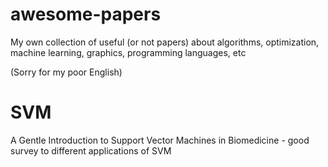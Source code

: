 # awesome-papers
My own collection of useful (or not papers) about algorithms, optimization, machine learning, graphics, programming languages, etc

(Sorry for my poor English)

# SVM
A Gentle Introduction to Support Vector Machines in Biomedicine - good survey to different applications of SVM
